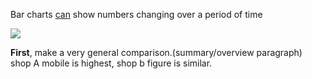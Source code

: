 Bar charts <u>can</u> show numbers changing over a period of time  

![](https://raw.githubusercontent.com/Tosfk/Image/main/20250930102129381.png)

**First**, make a very general comparison.(summary/overview paragraph)  
shop A mobile is highest, shop b figure is similar.

 